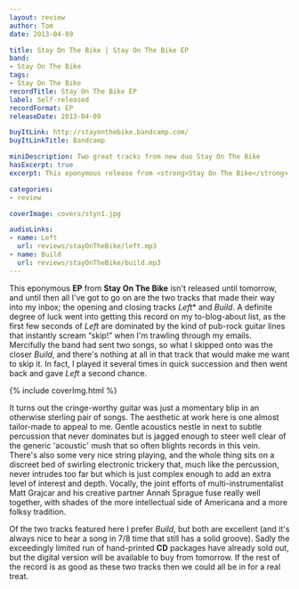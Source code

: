 ```yaml
---
layout: review
author: Tom
date: 2013-04-09

title: Stay On The Bike | Stay On The Bike EP
band:
- Stay On The Bike
tags:
- Stay On The Bike
recordTitle: Stay On The Bike EP
label: Self-released
recordFormat: EP
releaseDate: 2013-04-09

buyItLink: http://stayonthebike.bandcamp.com/
buyItLinkTitle: Bandcamp

miniDescription: Two great tracks from new duo Stay On The Bike
hasExcerpt: true
excerpt: This eponymous release from <strong>Stay On The Bike</strong> came close to being dreadful, but it's actually rather lovely.

categories:
- review

coverImage: covers/styn1.jpg

audioLinks:
- name: Left
  url: reviews/stayOnTheBike/left.mp3
- name: Build
  url: reviews/stayOnTheBike/build.mp3
---
```


This eponymous **EP** from **Stay On The Bike** isn't released until tomorrow, and until then all I've got to go on are the two tracks that made their way into my inbox; the opening and closing tracks *Left** and *Build*. A definite degree of luck went into getting this record on my to-blog-about list, as the first few seconds of *Left* are dominated by the kind of pub-rock guitar lines that instantly scream “skip!” when I'm trawling through my emails. Mercifully the band had sent two songs, so what I skipped onto was the closer *Build*, and there's nothing at all in that track that would make me want to skip it. In fact, I played it several times in quick succession and then went back and gave *Left* a second chance.

<div>{% include coverImg.html %}</div>

It turns out the cringe-worthy guitar was just a momentary blip in an otherwise sterling pair of songs. The aesthetic at work here is one almost tailor-made to appeal to me. Gentle acoustics nestle in next to subtle percussion that never dominates but is jagged enough to steer well clear of the generic 'acoustic' mush that so often blights records in this vein. There's also some very nice string playing, and the whole thing sits on a discreet bed of swirling electronic trickery that, much like the percussion, never intrudes too far but which is just complex enough to add an extra level of interest and depth. Vocally, the joint efforts of multi-instrumentalist Matt Grajcar and his creative partner Annah Sprague fuse really well together, with shades of the more intellectual side of Americana and a more folksy tradition.

Of the two tracks featured here I prefer *Build*, but both are excellent (and it's always nice to hear a song in 7/8 time that still has a solid groove). Sadly the exceedingly limited run of hand-printed **CD** packages have already sold out, but the digital version will be available to buy from tomorrow. If the rest of the record is as good as these two tracks then we could all be in for a real treat.


